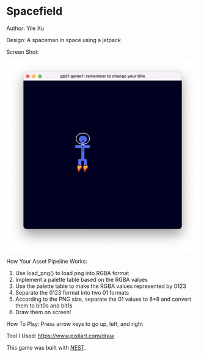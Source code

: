 # Spacefield

Author: Yile Xu

Design: A spaceman in space using a jetpack 

Screen Shot:

![Screen Shot](screenshot.png)

How Your Asset Pipeline Works:

1. Use load_png() to load png into RGBA format
2. Implement a palette table based on the RGBA values
3. Use the palette table to make the RGBA values represented by 0123
4. Separate the 0123 format into two 01 formats
5. According to the PNG size, separate the 01 values to 8*8 and convert them to bit0s and bit1s
6. Draw them on screen!

How To Play: Press arrow keys to go up, left, and right

Tool I Used: https://www.pixilart.com/draw

This game was built with [NEST](NEST.md).


